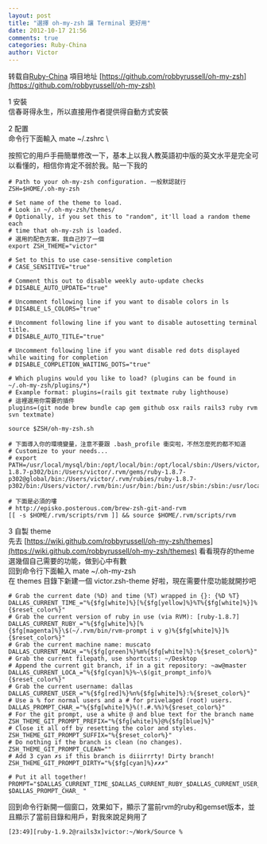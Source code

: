 ```yaml
---
layout: post
title: "選擇 oh-my-zsh 讓 Terminal 更好用"
date: 2012-10-17 21:56
comments: true
categories: Ruby-China
author: Victor
---
```

转载自[Ruby-China](http://ruby-china.org/topics/734)
項目地址
[https://github.com/robbyrussell/oh-my-zsh](https://github.com/robbyrussell/oh-my-zsh)

1 安裝\
 信春哥得永生，所以直接用作者提供得自動方式安裝

2 配置\
 命令行下面輸入 mate \~/.zshrc \

按照它的用戶手冊簡單修改一下，基本上以我人教英語初中版的英文水平是完全可以看懂的，相信你肯定不弱於我。貼一下我的

    # Path to your oh-my-zsh configuration. 一般默認就行
    ZSH=$HOME/.oh-my-zsh

    # Set name of the theme to load.
    # Look in ~/.oh-my-zsh/themes/
    # Optionally, if you set this to "random", it'll load a random theme each
    # time that oh-my-zsh is loaded. 
    # 選用的配色方案，我自己抄了一個
    export ZSH_THEME="victor"

    # Set to this to use case-sensitive completion
    # CASE_SENSITIVE="true"

    # Comment this out to disable weekly auto-update checks
    # DISABLE_AUTO_UPDATE="true"

    # Uncomment following line if you want to disable colors in ls
    # DISABLE_LS_COLORS="true"

    # Uncomment following line if you want to disable autosetting terminal title.
    # DISABLE_AUTO_TITLE="true"

    # Uncomment following line if you want disable red dots displayed while waiting for completion
    # DISABLE_COMPLETION_WAITING_DOTS="true"

    # Which plugins would you like to load? (plugins can be found in ~/.oh-my-zsh/plugins/*)
    # Example format: plugins=(rails git textmate ruby lighthouse)
    # 這裡選用你需要的插件
    plugins=(git node brew bundle cap gem github osx rails rails3 ruby rvm svn textmate)

    source $ZSH/oh-my-zsh.sh

    # 下面導入你的環境變量，注意不要跟 .bash_profile 衝突啦，不然怎麼死的都不知道
    # Customize to your needs...
    # export PATH=/usr/local/mysql/bin:/opt/local/bin:/opt/local/sbin:/Users/victor/.rvm/gems/ruby-1.8.7-p302/bin:/Users/victor/.rvm/gems/ruby-1.8.7-p302@global/bin:/Users/victor/.rvm/rubies/ruby-1.8.7-p302/bin:/Users/victor/.rvm/bin:/usr/bin:/bin:/usr/sbin:/sbin:/usr/local/bin:/usr/X11/bin

    # 下面是必須的嘍
    # http://episko.posterous.com/brew-zsh-git-and-rvm
    [[ -s $HOME/.rvm/scripts/rvm ]] && source $HOME/.rvm/scripts/rvm

3 自製 theme\
 先去
[https://wiki.github.com/robbyrussell/oh-my-zsh/themes](https://wiki.github.com/robbyrussell/oh-my-zsh/themes)
看看現存的theme\
 選幾個自己需要的功能，做到心中有數\
 回到命令行下面輸入 mate \~/.oh-my-zsh\
 在 themes 目錄下新建一個 victor.zsh-theme 好啦，現在需要什麼功能就開抄吧

    # Grab the current date (%D) and time (%T) wrapped in {}: {%D %T}
    DALLAS_CURRENT_TIME_="%{$fg[white]%}[%{$fg[yellow]%}%T%{$fg[white]%}]%{$reset_color%}"
    # Grab the current version of ruby in use (via RVM): [ruby-1.8.7]
    DALLAS_CURRENT_RUBY_="%{$fg[white]%}[%{$fg[magenta]%}\$(~/.rvm/bin/rvm-prompt i v g)%{$fg[white]%}]%{$reset_color%}"
    # Grab the current machine name: muscato
    DALLAS_CURRENT_MACH_="%{$fg[green]%}%m%{$fg[white]%}:%{$reset_color%}"
    # Grab the current filepath, use shortcuts: ~/Desktop
    # Append the current git branch, if in a git repository: ~aw@master
    DALLAS_CURRENT_LOCA_="%{$fg[cyan]%}%~\$(git_prompt_info)%{$reset_color%}"
    # Grab the current username: dallas
    DALLAS_CURRENT_USER_="%{$fg[red]%}%n%{$fg[white]%}:%{$reset_color%}"
    # Use a % for normal users and a # for privelaged (root) users.
    DALLAS_PROMPT_CHAR_="%{$fg[white]%}%(!.#.%%)%{$reset_color%}"
    # For the git prompt, use a white @ and blue text for the branch name
    ZSH_THEME_GIT_PROMPT_PREFIX="%{$fg[white]%}@%{$fg[blue]%}"
    # Close it all off by resetting the color and styles.
    ZSH_THEME_GIT_PROMPT_SUFFIX="%{$reset_color%}"
    # Do nothing if the branch is clean (no changes).
    ZSH_THEME_GIT_PROMPT_CLEAN=""
    # Add 3 cyan ✗s if this branch is diiirrrty! Dirty branch!
    ZSH_THEME_GIT_PROMPT_DIRTY="%{$fg[cyan]%}✗✗✗"

    # Put it all together!
    PROMPT="$DALLAS_CURRENT_TIME_$DALLAS_CURRENT_RUBY_$DALLAS_CURRENT_USER_$DALLAS_CURRENT_LOCA_ $DALLAS_PROMPT_CHAR_ "

回到命令行新開一個窗口，效果如下，顯示了當前rvm的ruby和gemset版本，並且顯示了當前目錄和用戶，對我來說足夠用了

    [23:49][ruby-1.9.2@rails3x]victor:~/Work/Source %
